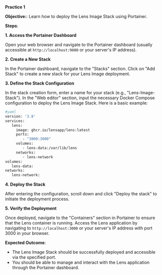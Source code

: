 
**Practice 1**

**Objective:**: Learn how to deploy the Lens Image Stack using Portainer.

**Steps**:

**1. Access the Portainer Dashboard**

Open your web browser and navigate to the Portainer dashboard (usually accessible at `http://localhost:9000` or your server's IP address).

**2. Create a New Stack**

 In the Portainer dashboard, navigate to the "Stacks" section.
 Click on "Add Stack" to create a new stack for your Lens Image deployment.

**3. Define the Stack Configuration**

 In the stack creation form, enter a name for your stack (e.g., "Lens-Image-Stack").
In the "Web editor" section, input the necessary Docker Compose configuration to deploy the Lens Image Stack. Here is a basic example:
```bash  
#yaml
version: '3.8' 
services: 
   lens: 
     image: ghcr.io/lensapp/lens:latest
     ports:
        - "3000:3000" 
     volumes:
        - lens-data:/var/lib/lens
     networks: 
        - lens-network 
volumes: 
   lens-data:
networks: 
   lens-network:
```
 
**4. Deploy the Stack**

After entering the configuration, scroll down and click "Deploy the stack" to initiate the deployment process.

**5. Verify the Deployment**

 Once deployed, navigate to the "Containers" section in Portainer to ensure that the Lens container is running.
Access the Lens application by navigating to `http://localhost:3000` or your server's IP address with port 3000 in your browser.

**Expected Outcome**:  
-   The Lens Image Stack should be successfully deployed and accessible via the specified port.
-   You should be able to manage and interact with the Lens application through the Portainer dashboard.


<!--stackedit_data:
eyJoaXN0b3J5IjpbMjAzNTAwOTUyMCw0OTc4MTg4MTBdfQ==
-->